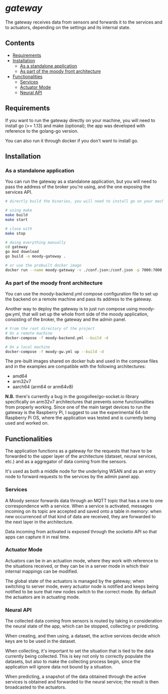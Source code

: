 # *gateway*

The gateway receives data from sensors and forwards it to the services and to actuators, depending on the settings and its internal state.

## Contents
- [Requirements](#requirements)
- [Installation](#installation)
    - [As a standalone application](#as-a-standalone-application)
    - [As part of the moody front architecture](#as-part-of-the-moody-front-architecture)
- [Functionalities](#functionalities)
    - [Services](#services)
    - [Actuator Mode](#actuator-mode)
    - [Neural API](#neural-api)

## Requirements

If you want to run the gateway directly on your machine, you will need to install go (>= 1.13) and make (optional); the app was developed with reference to the golang-go version.

You can also run it through docker if you don't want to install go.

## Installation

### As a standalone application
You can run the gateway as a standalone application, but you will need to pass the address of the broker you're using, and the one exposing the services API. 

```bash
# directly build the binaries, you will need to install go on your machine

# using make
make build
make start

# close with
make stop

# doing everything manually
cd gateway
go mod download
go build -o moody-gateway .

# or use the prebuilt docker image
docker run --name moody-gateway -v ./conf.json:/conf.json -p 7000:7000 abathargh/moody-go-gateway:latest
```

### As part of the moody front architecture

You can use the moody-backend.yml compose configuration file to set up the backend on a remote machine and pass its address to the gateway. 

Another way to deploy the gateway is to just run compose using moody-gw.yml, that will set up the whole front side of the moody application, consisting of the broker, the gateway and the admin panel.

```bash
# From the root directory of the project
# On a remote machine
docker-compose -f moody-backend.yml --build -d

# On a local machine
docker-compose -f moody-gw.yml up --build -d
```

The pre-built images shared on docker hub and used in the compose files and in the examples are compatible with the following architectures:

- amd64
- arm32v7
- aarch64 (arm64 or arm64v8)

**N.B.** there's currently a bug in the googollee/go-socket.io library specifically on arm32v7 architectures that prevents some functionalities from properly working. Since one of the main target devices to run the gateway is the Raspberry Pi, I suggest to use the experimental 64-bit Raspberry Pi OS, where the application was tested and is currently being used and worked on.


## Functionalities

The application functions as a gateway for the requests that have to be forwarded to the upper layer of the architecture (dataset, neural services, etc.) and as a aggregator of data coming from the sensors. 

It's used as both a middle node for the underlying WSAN and as an entry node to forward requests to the services by the admin panel app.


### Services
A Moody sensor forwards data through an MQTT topic that has a one to one correspondence with a service. When a service is activated, messages incoming on its topic are accepted and saved onto a table in memory: when new occurrenced of that kind of data are received, they are forwarded to the next layer in the architecture.

Data incoming from activated is exposed through the socketio API so that apps can capture it in real time.

### Actuator Mode

Actuators can be in an actuation mode, where they work with reference to the situations received, or they can be in a server mode in which their internal mappings can be modified.

The global state of the actuators is managed by the gateway; when switching to server mode, every actuator node is notified and keeps being notified to be sure that new nodes switch to the correct mode. By default the actuators are in actuating mode.

### Neural API

The collected data coming from sensors is routed by taking in consideration the neural state of the app, which can be stopped, collecting or predicting.

When creating, and then using, a dataset, the active services decide which keys are to be used in the dataset.

When collecting, it's important to set the situation that is tied to the data currently being collected. This is key not only to correctly populate the datasets, but also to make the collecting process begin, since the application will ignore data not bound by a situation.

When predicting, a snapshot of the data obtained through the active services is obtained and forwarded to the neural service; the result is then broadcasted to the actuators.
